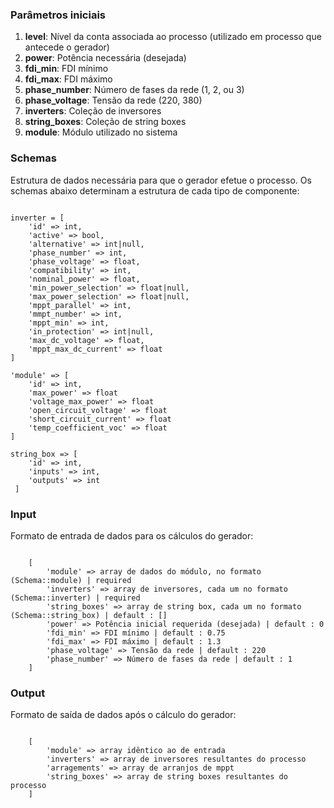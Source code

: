 
### Parâmetros iniciais

1. __level__: Nível da conta associada ao processo (utilizado em processo que antecede o gerador)
2. __power__: Potência necessária (desejada)
3. __fdi_min__: FDI mínimo
4. __fdi_max__: FDI máximo
5. __phase_number__: Número de fases da rede (1, 2, ou 3)
6. __phase_voltage__: Tensão da rede (220, 380)
7. __inverters__: Coleção de inversores 
8. __string_boxes__: Coleção de string boxes
9. __module__: Módulo utilizado no sistema

### Schemas 

Estrutura de dados necessária para que o gerador efetue o processo.
Os schemas abaixo determinam a estrutura de cada tipo de componente:

```

inverter = [
    'id' => int,
    'active' => bool,
    'alternative' => int|null,
    'phase_number' => int,
    'phase_voltage' => float,
    'compatibility' => int,
    'nominal_power' => float,
    'min_power_selection' => float|null,
    'max_power_selection' => float|null,
    'mppt_parallel' => int,
    'mmpt_number' => int,
    'mppt_min' => int,
    'in_protection' => int|null,
    'max_dc_voltage' => float,
    'mppt_max_dc_current' => float
]

'module' => [
    'id' => int,
    'max_power' => float
    'voltage_max_power' => float
    'open_circuit_voltage' => float
    'short_circuit_current' => float
    'temp_coefficient_voc' => float
]

string_box => [
    'id' => int,
    'inputs' => int,
    'outputs' => int
 ]

```


### Input

Formato de entrada de dados para os cálculos do gerador:

```

    [
        'module' => array de dados do módulo, no formato (Schema::module) | required
        'inverters' => array de inversores, cada um no formato (Schema::inverter) | required
        'string_boxes' => array de string box, cada um no formato (Schema::string_box) | default : []
        'power' => Potência inicial requerida (desejada) | default : 0
        'fdi_min' => FDI mínimo | default : 0.75
        'fdi_max' => FDI máximo | default : 1.3
        'phase_voltage' => Tensão da rede | default : 220
        'phase_number' => Número de fases da rede | default : 1
    ]

```


### Output

Formato de saída de dados após o cálculo do gerador:

``` 
    
    [
        'module' => array idêntico ao de entrada
        'inverters' => array de inversores resultantes do processo
        'arragements' => array de arranjos de mppt
        'string_boxes' => array de string boxes resultantes do processo
    ]
    
```
